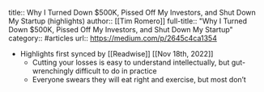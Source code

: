 title:: Why I Turned Down $500K, Pissed Off My Investors, and Shut Down My Startup (highlights)
author:: [[Tim Romero]]
full-title:: "Why I Turned Down $500K, Pissed Off My Investors, and Shut Down My Startup"
category:: #articles
url:: https://medium.com/p/2645c4ca1354

- Highlights first synced by [[Readwise]] [[Nov 18th, 2022]]
	- Cutting your losses is easy to understand intellectually, but gut-wrenchingly difficult to do in practice
	- Everyone swears they will eat right and exercise, but most don’t